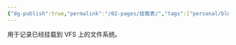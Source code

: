 ```yaml
---
{"dg-publish":true,"permalink":"/02-pages/挂载表/","tags":["personal/blog"]}
---
```


用于记录已经挂载到 VFS 上的文件系统。